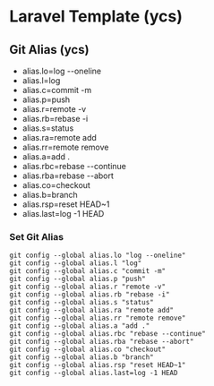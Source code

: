 # Laravel Template (ycs)

## Git Alias (ycs)
* alias.lo=log --oneline
* alias.l=log
* alias.c=commit -m
* alias.p=push
* alias.r=remote -v
* alias.rb=rebase -i
* alias.s=status
* alias.ra=remote add
* alias.rr=remote remove
* alias.a=add .
* alias.rbc=rebase --continue
* alias.rba=rebase --abort
* alias.co=checkout
* alias.b=branch
* alias.rsp=reset HEAD~1
* alias.last=log -1 HEAD

### Set Git Alias
    git config --global alias.lo "log --oneline"
    git config --global alias.l "log"
    git config --global alias.c "commit -m"
    git config --global alias.p "push"
    git config --global alias.r "remote -v"
    git config --global alias.rb "rebase -i"
    git config --global alias.s "status"
    git config --global alias.ra "remote add"
    git config --global alias.rr "remote remove"
    git config --global alias.a "add ."
    git config --global alias.rbc "rebase --continue"
    git config --global alias.rba "rebase --abort"
    git config --global alias.co "checkout"
    git config --global alias.b "branch"
    git config --global alias.rsp "reset HEAD~1"
    git config --global alias.last=log -1 HEAD
